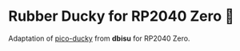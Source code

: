 # Rubber Ducky for RP2040 Zero :duck:

Adaptation of [pico-ducky](https://github.com/dbisu/pico-ducky) from **dbisu** for RP2040 Zero.


